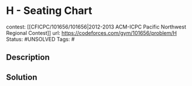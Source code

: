 # H - Seating Chart

contest: [[CFICPC/101656/101656|2012-2013 ACM-ICPC Pacific Northwest Regional Contest]]
url: https://codeforces.com/gym/101656/problem/H
Status: #UNSOLVED
Tags: #

## Description

## Solution


